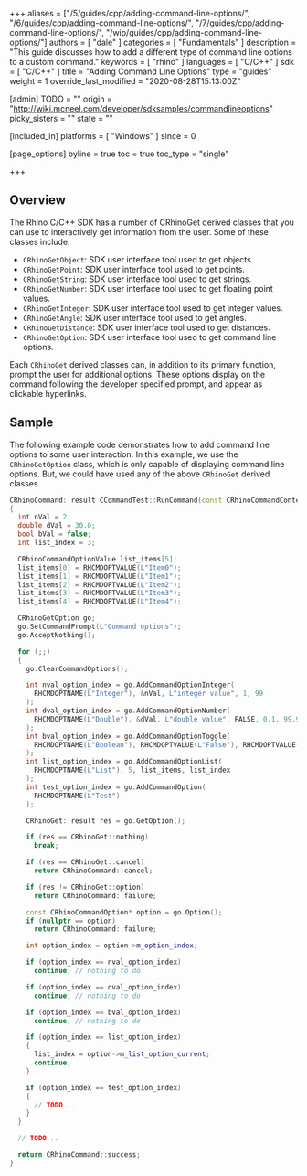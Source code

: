 +++
aliases = ["/5/guides/cpp/adding-command-line-options/", "/6/guides/cpp/adding-command-line-options/", "/7/guides/cpp/adding-command-line-options/", "/wip/guides/cpp/adding-command-line-options/"]
authors = [ "dale" ]
categories = [ "Fundamentals" ]
description = "This guide discusses how to add a different type of command line options to a custom command."
keywords = [ "rhino" ]
languages = [ "C/C++" ]
sdk = [ "C/C++" ]
title = "Adding Command Line Options"
type = "guides"
weight = 1
override_last_modified = "2020-08-28T15:13:00Z"

[admin]
TODO = ""
origin = "http://wiki.mcneel.com/developer/sdksamples/commandlineoptions"
picky_sisters = ""
state = ""

[included_in]
platforms = [ "Windows" ]
since = 0

[page_options]
byline = true
toc = true
toc_type = "single"

+++

 
## Overview

The Rhino C/C++ SDK has a number of CRhinoGet derived classes that you can use to interactively get information from the user.  Some of these classes include:

- `CRhinoGetObject`: SDK user interface tool used to get objects.
- `CRhinoGetPoint`:  SDK user interface tool used to get points.
- `CRhinoGetString`: SDK user interface tool used to get strings.
- `CRhinoGetNumber`: SDK user interface tool used to get floating point values.
- `CRhinoGetInteger`: SDK user interface tool used to get integer values.
- `CRhinoGetAngle`: SDK user interface tool used to get angles.
- `CRhinoGetDistance`: SDK user interface tool used to get distances.
- `CRhinoGetOption`: SDK user interface tool used to get command line options.

Each `CRhinoGet` derived classes can, in addition to its primary function, prompt the user for additional options.  These options display on the command following the developer specified prompt, and appear as clickable hyperlinks.

## Sample

The following example code demonstrates how to add command line options to some user interaction.  In this example, we use the `CRhinoGetOption` class, which is only capable of displaying command line options.  But, we could have used any of the above `CRhinoGet` derived classes.

```cpp
CRhinoCommand::result CCommandTest::RunCommand(const CRhinoCommandContext& context)
{
  int nVal = 2;
  double dVal = 30.0;
  bool bVal = false;
  int list_index = 3;

  CRhinoCommandOptionValue list_items[5];
  list_items[0] = RHCMDOPTVALUE(L"Item0");
  list_items[1] = RHCMDOPTVALUE(L"Item1");
  list_items[2] = RHCMDOPTVALUE(L"Item2");
  list_items[3] = RHCMDOPTVALUE(L"Item3");
  list_items[4] = RHCMDOPTVALUE(L"Item4");

  CRhinoGetOption go;
  go.SetCommandPrompt(L"Command options");
  go.AcceptNothing();

  for (;;)
  {
    go.ClearCommandOptions();

    int nval_option_index = go.AddCommandOptionInteger(
      RHCMDOPTNAME(L"Integer"), &nVal, L"integer value", 1, 99
    );
    int dval_option_index = go.AddCommandOptionNumber(
      RHCMDOPTNAME(L"Double"), &dVal, L"double value", FALSE, 0.1, 99.9
    );
    int bval_option_index = go.AddCommandOptionToggle(
      RHCMDOPTNAME(L"Boolean"), RHCMDOPTVALUE(L"False"), RHCMDOPTVALUE(L"True"), bVal, &bVal
    );
    int list_option_index = go.AddCommandOptionList(
      RHCMDOPTNAME(L"List"), 5, list_items, list_index
    );
    int test_option_index = go.AddCommandOption(
      RHCMDOPTNAME(L"Test")
    );

    CRhinoGet::result res = go.GetOption();

    if (res == CRhinoGet::nothing)
      break;

    if (res == CRhinoGet::cancel)
      return CRhinoCommand::cancel;

    if (res != CRhinoGet::option)
      return CRhinoCommand::failure;

    const CRhinoCommandOption* option = go.Option();
    if (nullptr == option)
      return CRhinoCommand::failure;

    int option_index = option->m_option_index;

    if (option_index == nval_option_index)
      continue; // nothing to do

    if (option_index == dval_option_index)
      continue; // nothing to do

    if (option_index == bval_option_index)
      continue; // nothing to do

    if (option_index == list_option_index)
    {
      list_index = option->m_list_option_current;
      continue;
    }

    if (option_index == test_option_index)
    {
      // TODO...
    }
  }

  // TODO...

  return CRhinoCommand::success;
}
```
